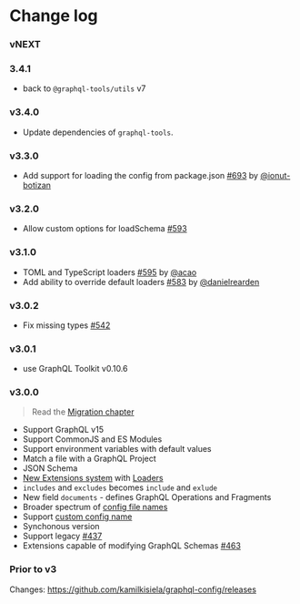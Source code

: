 # Change log

### vNEXT

### 3.4.1

- back to `@graphql-tools/utils` v7

### v3.4.0

- Update dependencies of `graphql-tools`.

### v3.3.0

- Add support for loading the config from package.json [#693](https://github.com/kamilkisiela/graphql-config/pull/693) by [@ionut-botizan](https://github.com/ionut-botizan)

### v3.2.0

- Allow custom options for loadSchema [#593](https://github.com/kamilkisiela/graphql-config/pull/593)

### v3.1.0

- TOML and TypeScript loaders [#595](https://github.com/kamilkisiela/graphql-config/pull/595) by [@acao](https://github.com/acao)
- Add ability to override default loaders [#583](https://github.com/kamilkisiela/graphql-config/pull/583) by [@danielrearden](https://github.com/danielrearden)

### v3.0.2

- Fix missing types [#542](https://github.com/kamilkisiela/graphql-config/issues/542)

### v3.0.1

- use GraphQL Toolkit v0.10.6

### v3.0.0

> Read the [Migration chapter](https://graphql-config.com/migration)

- Support GraphQL v15
- Support CommonJS and ES Modules
- Support environment variables with default values
- Match a file with a GraphQL Project
- JSON Schema
- [New Extensions system](https://graphql-config.com/extensions) with [Loaders](https://graphql-config.com/loaders)
- `includes` and `excludes` becomes `include` and `exlude`
- New field `documents` - defines GraphQL Operations and Fragments
- Broader spectrum of [config file names](https://graphql-config.com/usage#config-search-places)
- Support [custom config name](https://graphql-config.com/load-config#configname)
- Synchonous version
- Support legacy [#437](https://github.com/kamilkisiela/graphql-config/pull/437)
- Extensions capable of modifying GraphQL Schemas [#463](https://github.com/kamilkisiela/graphql-config/pull/463)

### Prior to v3

Changes: https://github.com/kamilkisiela/graphql-config/releases
